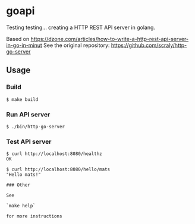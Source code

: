 # goapi

Testing testing... creating a HTTP REST API server in golang.

Based on https://dzone.com/articles/how-to-write-a-http-rest-api-server-in-go-in-minut
See the original repository: https://github.com/scraly/http-go-server

## Usage

### Build

```
$ make build
```

### Run API server

```
$ ./bin/http-go-server
```

### Test API server

```
$ curl http://localhost:8080/healthz
OK

$ curl http://localhost:8080/hello/mats
"Hello mats!"

### Other

See

`make help`

for more instructions
